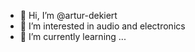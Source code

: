 - 👋 Hi, I’m @artur-dekiert
- 👀 I’m interested in audio and electronics
- 🌱 I’m currently learning ...

<!---
artur-dekiert/artur-dekiert is a ✨ special ✨ repository because its `README.md` (this file) appears on your GitHub profile.
You can click the Preview link to take a look at your changes.
--->
